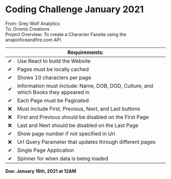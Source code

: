 <h1>Coding Challenge January 2021</h1> 

<p>
From: Grey Wolf Analytics 
<br>
  To: Orionis Creations 
<br>
  Project Overview: To create a Character Fansite using the anapioficeandfire.com API.
</p>

<table>
<thead>
  <tr>
    <th colspan="2">Requirements:</th>
  </tr>
</thead>
<tbody>
  <tr>
    <td>✔</td>
    <td>Use React to build the Website</td>
  </tr>
  <tr>
    <td>✔</td>
    <td>Pages must be locally cached</td>
  </tr>
   <tr>
    <td>✔</td>
    <td>Shows 10 characters per page</td>
  </tr>
   <tr>
    <td>✔</td>
    <td>Information must include: Name, DOB, DOD, Culture, and which Books they appeared in</td>
  </tr>
   <tr>
    <td>✔</td>
    <td>Each Page must be Paginated</td>
  </tr>
   <tr>
    <td>❌</td>
    <td>Must include First, Previous, Next, and Last buttons</td>
  </tr>
   <tr>
    <td>❌</td>
    <td>First and Previous should be disabled on the First Page</td>
  </tr>
   <tr>
    <td>❌</td>
    <td>Last and Next should be disabled on the Last Page</td>
  </tr>
   <tr>
    <td>✔</td>
    <td>Show page number if not specified in Url</td>
  </tr>
   <tr>
    <td>❌</td>
    <td>Url Query Parameter that updates through different pages</td>
  </tr>
   <tr>
    <td>✔</td>
    <td>Single Page Application</td>
  </tr>
   <tr>
    <td>✔</td>
    <td>Spinner for when data is being loaded</td>
  </tr>
</tbody>
</table>

<p>
  <b>Due: January 16th, 2021 at 12AM</b>
</p>
